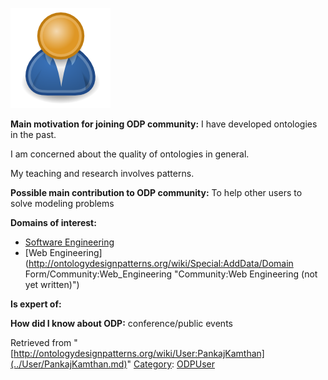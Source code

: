 [![Image:ODPUser.png](../images/a/a6/ODPUser.png)](../Image/ODPUser.png.md "Image:ODPUser.png")




  





__Main motivation for joining ODP community:__ I have developed ontologies in the past. 


I am concerned about the quality of ontologies in general.


My teaching and research involves patterns.


__Possible main contribution to ODP community:__ To help other users to solve modeling problems


__Domains of interest:__



* [Software Engineering](../Community/Software_Engineering.md "Community:Software Engineering")
* [Web Engineering](http://ontologydesignpatterns.org/wiki/Special:AddData/Domain Form/Community:Web_Engineering "Community:Web Engineering (not yet written)")


__Is expert of:__


  

__How did I know about ODP:__ conference/public events






Retrieved from "[http://ontologydesignpatterns.org/wiki/User:PankajKamthan](../User/PankajKamthan.md)"
 [Category](http://ontologydesignpatterns.org/wiki/Special:Categories "Special:Categories"): [ODPUser](../Category/ODPUser.md "Category:ODPUser")